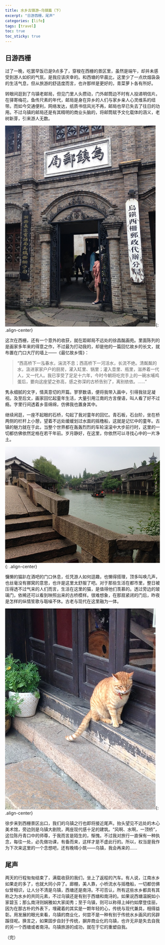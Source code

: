 ```yaml
---
title: 水乡古镇游—乌镇篇（下）
excerpt: "日游西栅，尾声"
categories: [life]
tags: [travel]
toc: true
toc_sticky: true
---
```


## 日游西栅

过了一晚，吃罢早饭已是9点多了，穿梭在西栅的景区里，虽然是端午，却并未感受到游人如织的气氛，是我应该庆幸的。和西塘的早晨比，这里少了一点炊烟袅袅的生活气息，但从旅游的舒适度而言，也许那样是更好的，青菜萝卜各有所好。

转眼间逛到了乌镇老邮局，但见门里人头攒动，门外邮筒边不时有人投递明信片。在驿寄梅花，鱼传尺素的年代，邮局是身在异乡的人们与家乡亲人心灵维系的纽带。而如今交通便利，网络发达，纸质书信风光不再，邮局也早已失去了往日的功用。不过乌镇的邮局还是有其精明的商业头脑的，将邮筒赋予文化载体的涵义，老树新芽，引来游人无数。

![image-center](/assets/images/wuzhen/400s.jpg){: .align-center}

这次在西栅，还有一个意外的收获，就在距邮局不远处的徐昌酩画苑。里面陈列的是画家多年来的得意之作，不过最为打动我的，却是他的一篇回忆故乡的长文，就布置在门口大厅的墙上——《最忆故乡情》：

> “西高桥下一泓春水，湍流不息；西高桥下一河活水，长流不绝。清粼粼的水，汲进家家户户的厨房，濯入缸里、锅里；灌入壶里、瓶里，滋养着一代人，又一代人。我已享受了足足十六年，今时今朝将吃完手上的一碗水哺鸡蛋后，要向这座望之弥高，感之弥深的古桥告别了，离别依依。……”

隽永细腻的文字，情真意切的开篇。寥寥数语，便将我带入画中，引得我驻足凝视。及至后文，画家回忆起童年生活，大量引用江南的方言俚语，叫人看了好不过瘾。字里行间透着乡音绵绵，仿佛我也置身其中。

继续闲逛，一座不起眼的石桥，勾起了我对童年的回忆。青石板，石台阶，坐在桥两侧的栏杆上小憩，望着不远处缓缓划过水面的摇橹船，这就是记忆中的童年。古镇的魅力就在于此，当整个世界都在轰轰烈烈的车轮滚滚中大步前行时，这里的一切都仿佛依然定格在若干年前。岁月静好，在这里，你依然可以寻找心中的一片净土。

![image-center](/assets/images/wuzhen/418s.jpg){: .align-center}

慵懒的猫趴在酒吧的门口休息，任凭游人如何逗趣，也懒得搭理，顶多叫唤几声，也丝毫没有挪窝的意思，也许是这里太舒服了吧。对于那些生活在都市里，整日被压得透不过气来的人们而言，生活在这里的猫，是值得他们羡慕的。透过旁边的玻璃门，依稀还可以看到映照出来的古桥模样。很难想象，在那扇紧闭的门后，昨夜是怎样的纵情笙歌与聒噪不休。古老与现代在这里融为一体。

![image-center](/assets/images/wuzhen/419s.jpg){: .align-center}

徐步来到西栅景区出口，我们的乌镇之行也即将接近尾声。抬头望见不远处的木心美术馆，旁边则是乌镇大剧院，两座现代感十足的建筑。“风啊、水啊，一顶桥”，这位陈丹青口中的师尊，于我而言是陌生的，惭愧。不过我对旅行一直保有一种执念，每往一处，必先做功课，有备而来，这样才是不虚此行的。所以，权当是我作为下次来这里的一个念想吧，还有晚晴小筑——乌镇，我会再来的……

## 尾声

两天的行程匆匆结束了，满载收获的我们，坐上了返程的汽车。有人说，江南水乡如果走的多了，也就大同小异了。廊棚，美人靠，小桥流水与摇橹船，一切都仿佛似曾相识，让人分不清是乌镇，西塘还是南浔。不可否认，所有这些水乡都具有其称之为水乡的共同元素，不过乌镇还是有别于西塘和南浔的。如果说西塘温婉如小家碧玉；那么南浔则娴雅如大家闺秀；至于乌镇，则可以称得上绰约如摩登佳丽，因为在那古朴的外表下，埋藏着的其实是一颗年轻的心，传统与现代兼具，相得益彰。用发展的眼光来看，乌镇的商业化，何尝不是一种有别于传统水乡画风的另辟蹊径呢。换言之，如果固步自封于传统，摒弃商业化的乌镇，也许无非是失去自我的另一个西塘或者南浔。乌镇旅游的成功，就在于它的重塑自我。

（完）